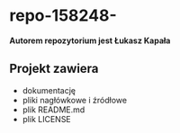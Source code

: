 # repo-158248-
**Autorem repozytorium jest Łukasz Kapała**
## Projekt zawiera ##
* dokumentację 
* pliki nagłówkowe i źródłowe 
* plik README.md
* plik LICENSE
